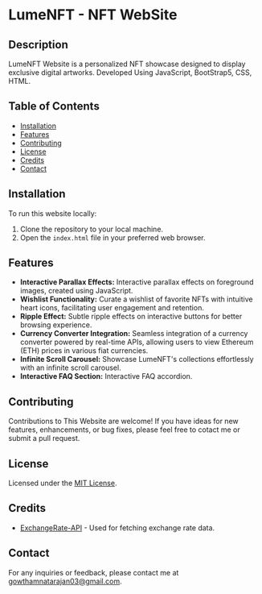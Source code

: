 # LumeNFT - NFT WebSite

## Description
LumeNFT Website is a personalized NFT showcase designed to display exclusive digital artworks. Developed Using JavaScript, BootStrap5, CSS, HTML.

## Table of Contents
- [Installation](#installation)
- [Features](#features)
- [Contributing](#contributing)
- [License](#license)
- [Credits](#credits)
- [Contact](#contact)

## Installation
To run this website locally:
1. Clone the repository to your local machine.
2. Open the `index.html` file in your preferred web browser.

## Features
- **Interactive Parallax Effects:** Interactive parallax effects on foreground images, created using JavaScript.
- **Wishlist Functionality:** Curate a wishlist of favorite NFTs with intuitive heart icons, facilitating user engagement and retention.
- **Ripple Effect:** Subtle ripple effects on interactive buttons for better browsing experience.
- **Currency Converter Integration:** Seamless integration of a currency converter powered by real-time APIs, allowing users to view Ethereum (ETH) prices in various fiat currencies.
- **Infinite Scroll Carousel:** Showcase LumeNFT's collections effortlessly with an infinite scroll carousel.
- **Interactive FAQ Section:** Interactive FAQ accordion.

## Contributing
Contributions to This Website are welcome! If you have ideas for new features, enhancements, or bug fixes, please feel free to cotact me or submit a pull request.

## License
Licensed under the [MIT License](LICENSE).

## Credits
- [ExchangeRate-API](https://www.exchangerate-api.com/) - Used for fetching exchange rate data.

## Contact
For any inquiries or feedback, please contact me at [gowthamnatarajan03@gmail.com](mailto:gowthamnatarajan03@gmail.com).